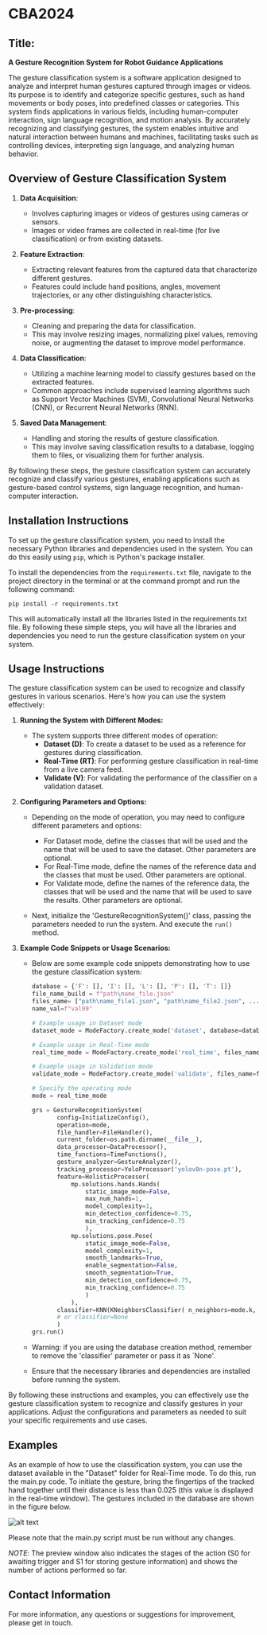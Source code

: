 # CBA2024

## Title: 

**A Gesture Recognition System for Robot Guidance Applications**

The gesture classification system is a software application designed to analyze and interpret human gestures captured through images or videos. Its purpose is to identify and categorize specific gestures, such as hand movements or body poses, into predefined classes or categories. This system finds applications in various fields, including human-computer interaction, sign language recognition, and motion analysis. By accurately recognizing and classifying gestures, the system enables intuitive and natural interaction between humans and machines, facilitating tasks such as controlling devices, interpreting sign language, and analyzing human behavior.

## Overview of Gesture Classification System

1. **Data Acquisition**:
   - Involves capturing images or videos of gestures using cameras or sensors.
   - Images or video frames are collected in real-time (for live classification) or from existing datasets.

2. **Feature Extraction**:
   - Extracting relevant features from the captured data that characterize different gestures.
   - Features could include hand positions, angles, movement trajectories, or any other distinguishing characteristics.

3. **Pre-processing**:
   - Cleaning and preparing the data for classification.
   - This may involve resizing images, normalizing pixel values, removing noise, or augmenting the dataset to improve model performance.

4. **Data Classification**:
   - Utilizing a machine learning model to classify gestures based on the extracted features.
   - Common approaches include supervised learning algorithms such as Support Vector Machines (SVM), Convolutional Neural Networks (CNN), or Recurrent Neural Networks (RNN).

5. **Saved Data Management**:
   - Handling and storing the results of gesture classification.
   - This may involve saving classification results to a database, logging them to files, or visualizing them for further analysis.

By following these steps, the gesture classification system can accurately recognize and classify various gestures, enabling applications such as gesture-based control systems, sign language recognition, and human-computer interaction.

## Installation Instructions

To set up the gesture classification system, you need to install the necessary Python libraries and dependencies used in the system. You can do this easily using `pip`, which is Python's package installer.

To install the dependencies from the `requirements.txt` file, navigate to the project directory in the terminal or at the command prompt and run the following command:

   ```
   pip install -r requirements.txt
   ```

This will automatically install all the libraries listed in the requirements.txt file. By following these simple steps, you will have all the libraries and dependencies you need to run the gesture classification system on your system.

## Usage Instructions

The gesture classification system can be used to recognize and classify gestures in various scenarios. Here's how you can use the system effectively:

1. **Running the System with Different Modes:**
   - The system supports three different modes of operation:
     - **Dataset (D)**: To create a dataset to be used as a reference for gestures during classification.
     - **Real-Time (RT)**: For performing gesture classification in real-time from a live camera feed.
     - **Validate (V)**: For validating the performance of the classifier on a validation dataset.

2. **Configuring Parameters and Options:**
    - Depending on the mode of operation, you may need to configure different parameters and options:
        - For Dataset mode, define the classes that will be used and the name that will be used to save the dataset. Other parameters are optional.
        - For Real-Time mode, define the names of the reference data and the classes that must be used. Other parameters are optional.
        - For Validate mode, define the names of the reference data, the classes that will be used and the name that will be used to save the results. Other parameters are optional.
    
    - Next, initialize the 'GestureRecognitionSystem()' class, passing the parameters needed to run the system. And execute the `run()` method.

3. **Example Code Snippets or Usage Scenarios:**
   - Below are some example code snippets demonstrating how to use the gesture classification system:

     ```python
     database = {'F': [], 'I': [], 'L': [], 'P': [], 'T': []}
     file_name_build = f"path\name_file.json"
     files_name= ["path\name_file1.json", "path\name_file2.json", ...]
     name_val=f"val99"

     # Example usage in Dataset mode
     dataset_mode = ModeFactory.create_mode('dataset', database=database, file_name_build=file_name_build)

     # Example usage in Real-Time mode
     real_time_mode = ModeFactory.create_mode('real_time', files_name=files_name, database=database)

     # Example usage in Validation mode
     validate_mode = ModeFactory.create_mode('validate', files_name=files_name, database=database, name_val=name_val)
     ```

     ```python
     # Specify the operating mode
     mode = real_time_mode

     grs = GestureRecognitionSystem(
            config=InitializeConfig(),
            operation=mode,
            file_handler=FileHandler(),
            current_folder=os.path.dirname(__file__),
            data_processor=DataProcessor(), 
            time_functions=TimeFunctions(), 
            gesture_analyzer=GestureAnalyzer(),
            tracking_processor=YoloProcessor('yolov8n-pose.pt'), 
            feature=HolisticProcessor(
                mp.solutions.hands.Hands(
                    static_image_mode=False, 
                    max_num_hands=1, 
                    model_complexity=1, 
                    min_detection_confidence=0.75, 
                    min_tracking_confidence=0.75
                    ),
                mp.solutions.pose.Pose(
                    static_image_mode=False, 
                    model_complexity=1, 
                    smooth_landmarks=True, 
                    enable_segmentation=False, 
                    smooth_segmentation=True, 
                    min_detection_confidence=0.75, 
                    min_tracking_confidence=0.75
                    )
                ),
            classifier=KNN(KNeighborsClassifier( n_neighbors=mode.k, algorithm='auto', weights='uniform'))
            # or classifier=None
            )
     grs.run()
     ```

   - Warning: if you are using the database creation method, remember to remove the 'classifier' parameter or pass it as `None'.
   - Ensure that the necessary libraries and dependencies are installed before running the system.

By following these instructions and examples, you can effectively use the gesture classification system to recognize and classify gestures in your applications. Adjust the configurations and parameters as needed to suit your specific requirements and use cases.

## Examples

As an example of how to use the classification system, you can use the dataset available in the "Dataset" folder for Real-Time mode. To do this, run the main.py code. To initiate the gesture, bring the fingertips of the tracked hand together until their distance is less than 0.025 (this value is displayed in the real-time window). The gestures included in the database are shown in the figure below.

![alt text](Paper/Images/gesture_class.png)

Please note that the main.py script must be run without any changes.

*NOTE*: The preview window also indicates the stages of the action (S0 for awaiting trigger and S1 for storing gesture information) and shows the number of actions performed so far.

## Contact Information

For more information, any questions or suggestions for improvement, please get in touch.

